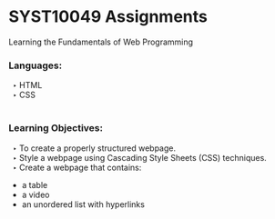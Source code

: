 # SYST10049 Assignments
Learning the Fundamentals of Web Programming

### **Languages:**<br />
  &ensp;‣ HTML<br />
  &ensp;‣ CSS<br /><br />
  
### **Learning Objectives:**<br />
  &ensp;‣ To create a properly structured webpage.<br />
  &ensp;‣ Style a webpage using Cascading Style Sheets (CSS) techniques.<br />
  &ensp;‣ Create a webpage that contains:
- a table
- a video
 - an unordered list with hyperlinks
